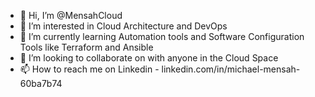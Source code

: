 - 👋 Hi, I’m @MensahCloud
- 👀 I’m interested in Cloud Architecture and DevOps
- 🌱 I’m currently learning Automation tools and Software Configuration Tools like Terraform and Ansible
- 💞️ I’m looking to collaborate on with anyone in the Cloud Space
- 📫 How to reach me on Linkedin - linkedin.com/in/michael-mensah-60ba7b74

<!---
MensahCloud/MensahCloud is a ✨ special ✨ repository because its `README.md` (this file) appears on your GitHub profile.
You can click the Preview link to take a look at your changes.
--->
